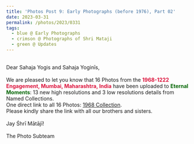 ```yaml
---
title: 'Photos Post 9: Early Photographs (before 1976), Part 02'
date: 2023-03-31
permalink: /photos/2023/0331
tags:
  - blue @ Early Photographs
  - crimson @ Photographs of Shri Mataji
  - green @ Updates
---
```


<p>
<br>
Dear Sahaja Yogis and Sahaja Yoginīs,<br>
<br>
We are pleased to let you know that 16 Photos from the <font color="Crimson"><b>1968-1222 Engagement, Mumbai, Maharashtra, India</b></font> have been uploaded to <font color="DarkGreen"><b>Eternal Moments</b></font>: 13 new high resolutions and 3 low resolutions details from Named Collections.<br>
One direct link to all 16 Photos: <a href="https://eternalmoments.smugmug.com/Collections/Mrs-Kalpana-Srivastava-Collection/1968/">1968 Collection</a>.<br>
Please kindly share the link with all our brothers and sisters.<br>

<br>
Jay Śhrī Mātājī!<br>
<br>
The Photo Subteam
</p>
